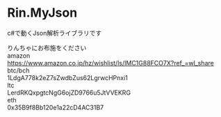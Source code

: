 # Rin.MyJson
c#で動くJson解析ライブラリです



りんちゃにお布施をください<br/>
amazon<br/>
https://www.amazon.co.jp/hz/wishlist/ls/IMC1G88FCO7X?ref_=wl_share<br/>
btc/bch<br/>
1LdgA778k2eZ7sZwdbZus62LgrwcHPnxi1<br/>
ltc<br/>
LerdRKQxpgtcNgG6ojZD9766u5JtVVEKRG<br/>
eth<br/>
0x35B9f8Bb120e1a22cD4AC31B7<br/>
